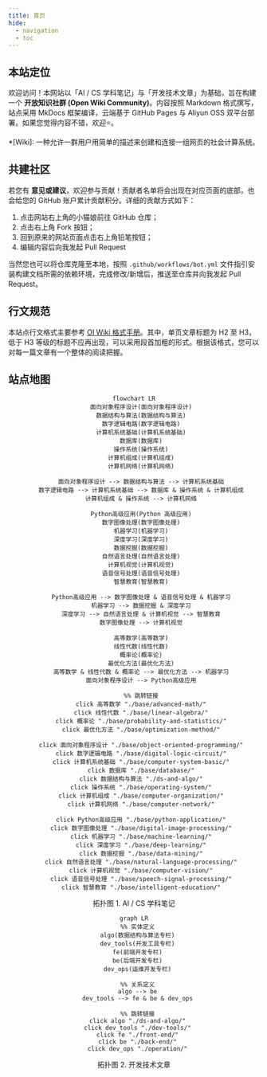 ```yaml
---
title: 首页
hide:
  - navigation
  - toc
---
```


## 本站定位

欢迎访问！本网站以「AI / CS 学科笔记」与「开发技术文章」为基础，旨在构建一个 **开放知识社群 (Open Wiki Community)**。内容按照 Markdown 格式撰写，站点采用 MkDocs 框架编译，云端基于 GitHub Pages 与 Aliyun OSS 双平台部署。如果您觉得内容不错，欢迎⭐。

*[Wiki]: 一种允许一群用户用简单的描述来创建和连接一组网页的社会计算系统。

## 共建社区

若您有 **意见或建议**，欢迎参与贡献！贡献者名单将会出现在对应页面的底部，也会给您的 GitHub 账户累计贡献积分。详细的贡献方式如下：

1. 点击网站右上角的小猫娘前往 GitHub 仓库；
2. 点击右上角 Fork 按钮；
3. 回到原来的网站页面点击右上角铅笔按钮；
4. 编辑内容后向我发起 Pull Request

当然您也可以将仓库克隆至本地，按照 `.github/workflows/bot.yml` 文件指引安装构建文档所需的依赖环境，完成修改/新增后，推送至仓库并向我发起 Pull Request。

## 行文规范

本站点行文格式主要参考 [OI Wiki 格式手册](https://oi-wiki.org/intro/format/)。其中，单页文章标题为 H2 至 H3，低于 H3 等级的标题不应再出现，可以采用段首加粗的形式。根据该格式，您可以对每一篇文章有一个整体的阅读把握。

## 站点地图

<div align="center">

```mermaid
flowchart LR
    面向对象程序设计(面向对象程序设计)
    数据结构与算法(数据结构与算法)
    数字逻辑电路(数字逻辑电路)
    计算机系统基础(计算机系统基础)
    数据库(数据库)
    操作系统(操作系统)
    计算机组成(计算机组成)
    计算机网络(计算机网络)

    面向对象程序设计 --> 数据结构与算法 --> 计算机系统基础
    数字逻辑电路 --> 计算机系统基础 --> 数据库 & 操作系统 & 计算机组成
    计算机组成 & 操作系统 --> 计算机网络

    Python高级应用(Python 高级应用)
    数字图像处理(数字图像处理)
    机器学习(机器学习)
    深度学习(深度学习)
    数据挖掘(数据挖掘)
    自然语言处理(自然语言处理)
    计算机视觉(计算机视觉)
    语音信号处理(语音信号处理)
    智慧教育(智慧教育)

    Python高级应用 --> 数字图像处理 & 语音信号处理 & 机器学习
    机器学习 --> 数据挖掘 & 深度学习
    深度学习 --> 自然语言处理 & 计算机视觉 --> 智慧教育
    数字图像处理 --> 计算机视觉

    高等数学(高等数学)
    线性代数(线性代数)
    概率论(概率论)
    最优化方法(最优化方法)
    高等数学 & 线性代数 & 概率论 --> 最优化方法 --> 机器学习
    面向对象程序设计 --> Python高级应用

    %% 跳转链接
    click 高等数学 "./base/advanced-math/"
    click 线性代数 "./base/linear-algebra/"
    click 概率论 "./base/probability-and-statistics/"
    click 最优化方法 "./base/optimization-method/"

    click 面向对象程序设计 "./base/object-oriented-programming/"
    click 数字逻辑电路 "./base/digital-logic-circuit/"
    click 计算机系统基础 "./base/computer-system-basic/"
    click 数据库 "./base/database/"
    click 数据结构与算法 "./ds-and-algo/"
    click 操作系统 "./base/operating-system/"
    click 计算机组成 "./base/computer-organization/"
    click 计算机网络 "./base/computer-network/"

    click Python高级应用 "./base/python-application/"
    click 数字图像处理 "./base/digital-image-processing/"
    click 机器学习 "./base/machine-learning/"
    click 深度学习 "./base/deep-learning/"
    click 数据挖掘 "./base/data-mining/"
    click 自然语言处理 "./base/natural-language-processing/"
    click 计算机视觉 "./base/computer-vision/"
    click 语音信号处理 "./base/speech-signal-processing/"
    click 智慧教育 "./base/intelligent-education/"
```

<caption> 拓扑图 1. AI / CS 学科笔记 </caption>

```mermaid
graph LR
  %% 实体定义
  algo(数据结构与算法专栏)
  dev_tools(开发工具专栏)
  fe(前端开发专栏)
  be(后端开发专栏)
  dev_ops(运维开发专栏)
  
  %% 关系定义
  algo --> be
  dev_tools --> fe & be & dev_ops
  
  %% 跳转链接
  click algo "./ds-and-algo/"
  click dev_tools "./dev-tools/"
  click fe "./front-end/"
  click be "./back-end/"
  click dev_ops "./operation/"
```

<caption> 拓扑图 2. 开发技术文章 </caption>

</div>
